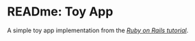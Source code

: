 # READme: Toy App

A simple toy app implementation from the [*Ruby on Rails tutorial*](http://www.railstutorial.org/).
